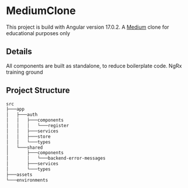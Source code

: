 
# MediumClone

This project is build with Angular version 17.0.2.
A [Medium](https://medium.com/) clone for educational purposes only

## Details

All components are built as standalone, to reduce boilerplate code.
NgRx training ground

## Project Structure

```bash
src
├───app
│   ├───auth
│   │   ├───components
│   │   │   └───register
│   │   ├───services
│   │   ├───store
│   │   └───types
│   └───shared
│       ├───components
│       │   └───backend-error-messages
│       ├───services
│       └───types
├───assets
└───environments
 ```
